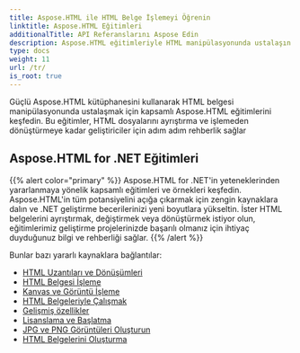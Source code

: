```yaml
---
title: Aspose.HTML ile HTML Belge İşlemeyi Öğrenin
linktitle: Aspose.HTML Eğitimleri
additionalTitle: API Referanslarını Aspose Edin
description: Aspose.HTML eğitimleriyle HTML manipülasyonunda ustalaşın - ayrıştırmadan dönüştürmeye, geliştiriciler için adım adım rehberlik.
type: docs
weight: 11
url: /tr/
is_root: true
---
```


Güçlü Aspose.HTML kütüphanesini kullanarak HTML belgesi manipülasyonunda ustalaşmak için kapsamlı Aspose.HTML eğitimlerini keşfedin. Bu eğitimler, HTML dosyalarını ayrıştırma ve işlemeden dönüştürmeye kadar geliştiriciler için adım adım rehberlik sağlar

## Aspose.HTML for .NET Eğitimleri
{{% alert color="primary" %}}
Aspose.HTML for .NET'in yeteneklerinden yararlanmaya yönelik kapsamlı eğitimleri ve örnekleri keşfedin. Aspose.HTML'in tüm potansiyelini açığa çıkarmak için zengin kaynaklara dalın ve .NET geliştirme becerilerinizi yeni boyutlara yükseltin. İster HTML belgelerini ayrıştırmak, değiştirmek veya dönüştürmek istiyor olun, eğitimlerimiz geliştirme projelerinizde başarılı olmanız için ihtiyaç duyduğunuz bilgi ve rehberliği sağlar. 
{{% /alert %}}

Bunlar bazı yararlı kaynaklara bağlantılar:
 
- [HTML Uzantıları ve Dönüşümleri](./net/html-extensions-and-conversions/)
- [HTML Belgesi İşleme](./net/html-document-manipulation/)
- [Kanvas ve Görüntü İşleme](./net/canvas-and-image-manipulation/)
- [HTML Belgeleriyle Çalışmak](./net/working-with-html-documents/)
- [Gelişmiş özellikler](./net/advanced-features/)
- [Lisanslama ve Başlatma](./net/licensing-and-initialization/)
- [JPG ve PNG Görüntüleri Oluşturun](./net/generate-jpg-and-png-images/)
- [HTML Belgelerini Oluşturma](./net/rendering-html-documents/)
